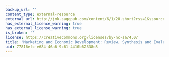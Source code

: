 ```yaml
---
backup_url: ''
content_type: external-resource
external_url: http://jmk.sagepub.com/content/6/1/28.short?rss=1&ssource=mfc
has_external_licence_warning: true
has_external_license_warning: true
is_broken: ''
license: https://creativecommons.org/licenses/by-nc-sa/4.0/
title: 'Marketing and Economic Development: Review, Synthesis and Evaluation'
uid: 77816efc-e684-46a6-9c61-4410b62338e8
---
```

